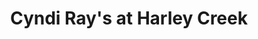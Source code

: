 ---
title: "Cyndi Ray's at Harley Creek"
url: /cruso/cyndi-rays-at-harley-creek/
shop: Dorfladen
---